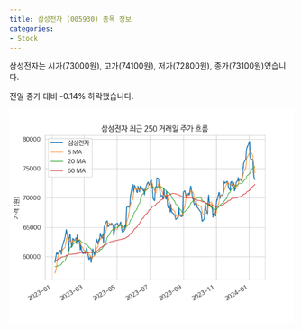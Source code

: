 ```yaml
---
title: 삼성전자 (005930) 종목 정보
categories:
- Stock
---
```


삼성전자는 시가(73000원), 고가(74100원), 저가(72800원), 종가(73100원)였습니다.

전일 종가 대비 -0.14% 하락했습니다.

<!-- more -->

![005930](/assets/stock_images/005930.png)